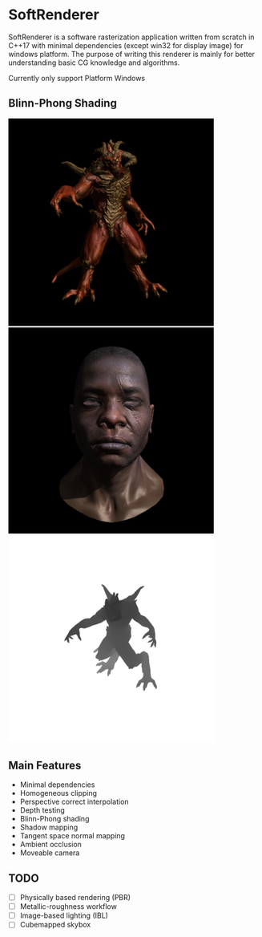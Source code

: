 # SoftRenderer
SoftRenderer is a software rasterization application written from scratch in C++17 with minimal dependencies (except win32 for display image) for windows platform. 
The purpose of writing this renderer is mainly for better understanding basic CG knowledge and algorithms.

Currently only support Platform Windows
## Blinn-Phong Shading
<img src="image/dioblo3.png" width="410">

<img src="image/african_head.png" width="410" >

<img src="image/dioblo3_shadowmap.png" width="410">

## Main Features
- Minimal dependencies
- Homogeneous clipping
- Perspective correct interpolation
- Depth testing
- Blinn-Phong shading
- Shadow mapping
- Tangent space normal mapping
- Ambient occlusion
- Moveable camera

## TODO
- [ ] Physically based rendering (PBR)
- [ ] Metallic-roughness workflow
- [ ] Image-based lighting (IBL)
- [ ] Cubemapped skybox